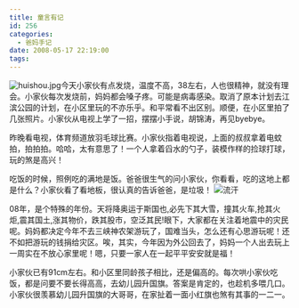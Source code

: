 ```yaml
---
title: 童言有记
id: 256
categories:
  - 爸妈手记
date: 2008-05-17 22:19:00
tags:
---
```


![huishou.jpg](http://www.candreams.com/images/2008/06/huishou-tn.jpg "huishou.jpg")今天小家伙有点发烧，温度不高，38左右，人也很精神，就没有理会。小家伙每次发烧前，妈妈都会嗓子疼。可能是病毒感染。取消了原本计划去江滨公园的计划，在小区里玩的不亦乐乎。和平常看不出区别。顺便，在小区里拍了几张照片。小家伙从电视上学了一招，摆摆小手说，胡锦涛，再见byebye。

昨晚看电视，体育频道放羽毛球比赛。小家伙指着电视说，上面的叔叔拿着电蚊拍，拍拍拍。哈哈，太有意思了！一个人拿着舀水的勺子，装模作样的捡球打球，玩的煞是高兴！

吃饭的时候，照例吃的满地是饭。爸爸很生气的问小家伙，你看看，吃的这地上都是什么？小家伙看了看地板，很认真的告诉爸爸，是垃圾！ ![流汗](http://img3.pp.sohu.com/ppp/blog/images/emotion/20.gif)

08年，是个特殊的年份。天将降奥运于斯国也,必先下其大雪，撞其火车,抢其火炬,震其国土,涨其物价，跌其股市，空泛其民!眼下，大家都在关注着地震中的灾民呢。妈妈都决定今年不去三峡神农架游玩了，国难当头，怎么还有心思游玩呢！还不如把游玩的钱捐给灾区。唉，其实，今年因为外公回去了，妈妈一个人出去玩上一周实在不放心家里呢！嗯，只要一家人在一起平平安安就是福！

小家伙已有91cm左右。和小区里同龄孩子相比，还是偏高的。每次哄小家伙吃饭，都是问要不要长得高高，去幼儿园升国旗。答案是肯定的，也趁机多喂几口。小家伙很羡慕幼儿园升国旗的大哥哥，在家扯着一面小红旗也煞有其事的一二一。